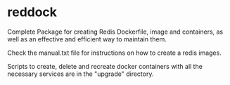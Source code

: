 # reddock
Complete Package for creating Redis Dockerfile, image and containers, as well as an effective and efficient way to maintain them.

Check the manual.txt file for instructions on how to create a redis images.

Scripts to create, delete and recreate docker containers with all the necessary services are in the "upgrade" directory. 
